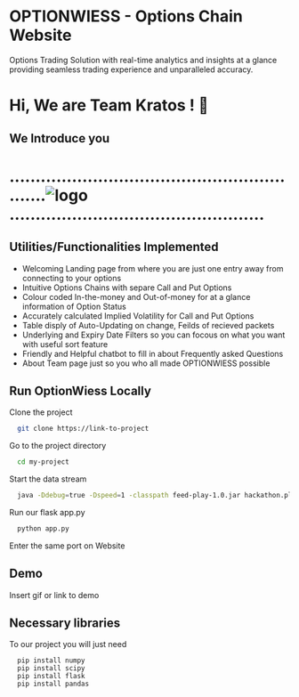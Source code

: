 # OPTIONWIESS - Options Chain Website 

Options Trading Solution with real-time analytics and insights at a glance providing seamless trading experience and unparalleled accuracy.

# Hi, We are Team Kratos ! 👋
## We Introduce you

# ............................................................![logo](https://github.com/anay15/option-chain-analyzer/assets/72351252/7b9e746d-72e6-4353-af38-6824496ed7e4).................................................


## Utilities/Functionalities Implemented

- Welcoming Landing page from where you are just one entry away from connecting to your options 
- Intuitive Options Chains with separe Call and Put Options 
- Colour coded In-the-money and Out-of-money for at a glance information of Option Status
- Accurately calculated Implied Volatility for Call and Put Options
- Table disply of Auto-Updating on change, Feilds of recieved packets
- Underlying and Expiry Date Filters so you can focous on what you want with useful sort feature
- Friendly and Helpful chatbot to fill in about Frequently asked Questions
- About Team page just so you who all made OPTIONWIESS possible
## Run OptionWiess Locally

Clone the project

```bash
  git clone https://link-to-project
```
Go to the project directory

```bash
  cd my-project
```
Start the data stream 

```bash
  java -Ddebug=true -Dspeed=1 -classpath feed-play-1.0.jar hackathon.player.Main dataset.csv #port
```
Run our flask app.py
```bash
  python app.py
```
Enter the same port on Website

## Demo

Insert gif or link to demo


## Necessary libraries

To our project you will just need

```
  pip install numpy
  pip install scipy
  pip install flask
  pip install pandas
```


